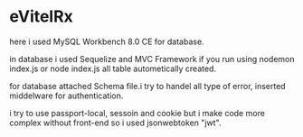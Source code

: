 
# eVitelRx

here i used MySQL Workbench 8.0 CE for database. 

in database i used Sequelize and MVC Framework if you run using nodemon index.js or node index.js all table autometically created. 
 
for database attached Schema file.i try to handel all type of error, inserted middelware for authentication. 

i try to use passport-local, sessoin and cookie but i make code more complex without front-end so i used jsonwebtoken "jwt".







